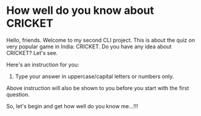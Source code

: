 # How well do you know about CRICKET

Hello, friends. Welcome to my second CLI project. This is about the quiz on very popular game in India: CRICKET. Do you have any idea about CRICKET? Let's see.

Here's an instruction for you:
1. Type your answer in uppercase/capital letters or numbers only.

Above instruction will also be shown to you before you start with the first question.

So, let's begin and get how well do you know me...!!!